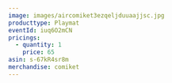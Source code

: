 ```yaml
---
image: images/aircomiket3ezqeljduuaajjsc.jpg
producttype: Playmat
eventId: iuq6O2mCN
pricings:
  - quantity: 1
    price: 65
asin: s-67kR4sr8m
merchandise: comiket
---
```

